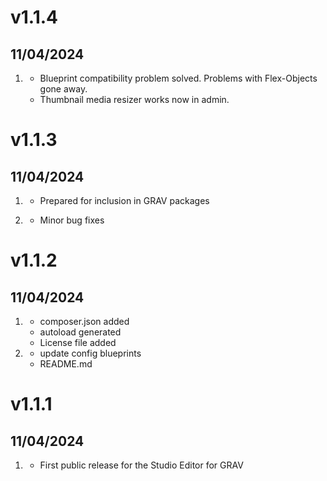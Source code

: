 # v1.1.4
## 11/04/2024

1. [](#bugfix)
    * Blueprint compatibility problem solved. Problems with Flex-Objects gone away.
    * Thumbnail media resizer works now in admin.


# v1.1.3
## 11/04/2024

1. [](#new)
    * Prepared for inclusion in GRAV packages

2. [](#improved)
    * Minor bug fixes


# v1.1.2
## 11/04/2024

1. [](#new)
    * composer.json added
    * autoload generated
    * License file added
2. [](#improved)
    * update config blueprints
    * README.md

# v1.1.1
## 11/04/2024

1. [](#new)
    * First public release for the Studio Editor for GRAV

